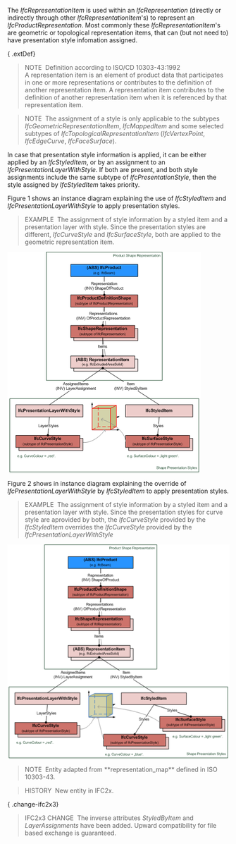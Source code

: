 The _IfcRepresentationItem_ is used within an _IfcRepresentation_ (directly or indirectly through other _IfcRepresentationItem_'s) to represent an _IfcProductRepresentation_. Most commonly these _IfcRepresentationItem_'s are geometric or topological representation items, that can (but not need to) have presentation style infomation assigned.

{ .extDef}
> NOTE&nbsp; Definition according to ISO/CD 10303-43:1992  
> A representation item is an element of product data that participates in one or more representations or contributes to the definition of another representation item. A representation item contributes to the definition of another representation item when it is referenced by that representation item.

> NOTE&nbsp; The assignment of a style is only applicable to the subtypes _IfcGeometricRepresentationItem_, _IfcMappedItem_ and some selected subtypes of _IfcTopologicalRepresentationItem_ (_IfcVertexPoint_, _IfcEdgeCurve_, _IfcFaceSurface_).

In case that presentation style information is applied, it can be either applied by an _IfcStyledItem_, or by an assignment to an _IfcPresentationLayerWithStyle_. If both are present, and both style assignments include the same subtype of _IfcPresentationStyle_, then the style assigned by _IfcStyledItem_ takes priority.

Figure 1 shows an instance diagram explaining the use of _IfcStyledItem_ and _IfcPresentationLayerWithStyle_ to apply presentation styles.

> EXAMPLE&nbsp; The assignment of style information by a styled item and a presentation layer with style. Since the presentation styles are different, _IfcCurveStyle_ and _IfcSurfaceStyle_, both are applied to the geometric representation item.

!["styles assigned by layer and styled item"](../../../../../../figures/ifcrepresentationitem_style-1.png "Figure 1 &mdash; Representation item style")

Figure 2 shows in instance diagram explaining the override of _IfcPresentationLayerWithStyle_ by _IfcStyledItem_ to apply presentation styles.

> EXAMPLE&nbsp; The assignment of style information by a styled item and a presentation layer with style. Since the presentation styles for curve style are aprovided by both, the _IfcCurveStyle_ provided by the _IfcStyledItem_ overrides the _IfcCurveStyle_ provided by the _IfcPresentationLayerWithStyle_

!["styles assigned by layer and styled item"](../../../../../../figures/ifcrepresentationitem_style-2.png "Figure 2 &mdash; Representation item style override")

> NOTE&nbsp; Entity adapted from \*\*representation_map\*\* defined in ISO 10303-43.

> HISTORY&nbsp; New entity in IFC2x.

{ .change-ifc2x3}
> IFC2x3 CHANGE&nbsp; The inverse attributes _StyledByItem_ and _LayerAssignments_ have been added. Upward compatibility for file based exchange is guaranteed.

